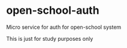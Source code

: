 # open-school-auth
Micro service for auth for open-school system

This is just for study purposes only
